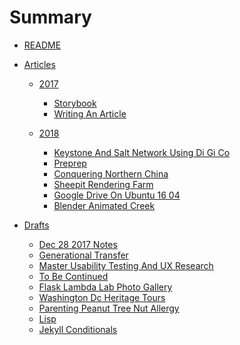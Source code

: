 # Summary
* [README](README.md)

* [Articles]()

  * [2017]()
    * [Storybook](articles/storybook.md)
    * [Writing An Article](articles/writing_an_article.md)

  * [2018]()
  
    * [Keystone And Salt Network Using Di Gi Co](articles/keystone_and_salt_network_using_di_gi_co.md)
    * [Preprep](articles/preprep.md)
    * [Conquering Northern China](articles/conquering_northern_china.md)
    * [Sheepit Rendering Farm](articles/sheepit_rendering_farm.md)
    * [Google Drive On Ubuntu 16 04](articles/google_drive_on_ubuntu_16_04.md)
    * [Blender Animated Creek](articles/blender_animated_creek.md)
* [Drafts]()
    * [Dec 28 2017 Notes](articles/dec_28_2017_notes.md)
    * [Generational Transfer](articles/generational_transfer.md)
    * [Master Usability Testing And UX Research](articles/master_usability_testing_and_ux_research.md)
    * [To Be Continued](articles/to_be_continued.md)
    * [Flask Lambda Lab Photo Gallery](articles/flask_lambda_lab_photo_gallery.md)
    * [Washington Dc Heritage Tours](articles/washington_dc_heritage_tours.md)
    * [Parenting Peanut Tree Nut Allergy](articles/parenting_peanut_tree_nut_allergy.md)
    * [Lisp](articles/lisp.md)
    * [Jekyll Conditionals](articles/jekyll_conditionals.md)

